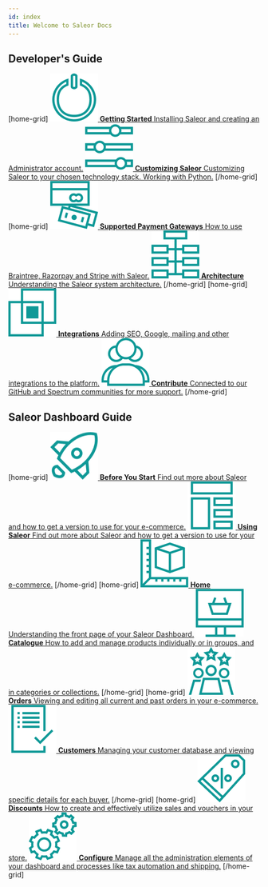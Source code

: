 ```yaml
---
id: index
title: Welcome to Saleor Docs
---
```


## Developer's Guide

[home-grid]
[![](assets/icons/icon-1.png) **Getting Started** Installing Saleor and creating an Administrator account.](getting-started/intro.md)
[![](assets/icons/icon-2.png) **Customizing Saleor** Customizing Saleor to your chosen technology stack. Working with Python.](customization/intro.md)
[/home-grid]
[home-grid]
[![](assets/icons/icon-3.png) **Supported Payment Gateways** How to use Braintree, Razorpay and Stripe with Saleor.](payment-gateways/intro.md)
[![](assets/icons/icon-4.png) **Architecture** Understanding the Saleor system architecture.](architecture/intro.md)
[/home-grid]
[home-grid]
[![](assets/icons/icon-5.png) **Integrations** Adding SEO, Google, mailing and other integrations to the platform.](integrations/intro.md)
[![](assets/icons/icon-6.png) **Contribute** Connected to our GitHub and Spectrum communities for more support.](contributing/intro.md)
[/home-grid]

## Saleor Dashboard Guide

[home-grid]
[![](assets/icons/icon-7.png) **Before You Start** Find out more about Saleor and how to get a version to use for your e-commerce.](dashboard/before-you-start.md)
[![](assets/icons/icon-8.png) **Using Saleor** Find out more about Saleor and how to get a version to use for your e-commerce.](dashboard/using-saleor.md)
[/home-grid]
[home-grid]
[![](assets/icons/icon-9.png) **Home** Understanding the front page of your Saleor Dashboard.](dashboard/home.md)
[![](assets/icons/icon-10.png) **Catalogue** How to add and manage products individually or in groups, and in categories or collections.](dashboard/catalog/intro.md)
[/home-grid]
[home-grid]
[![](assets/icons/icon-11.png) **Orders** Viewing and editing all current and past orders in your e-commerce.](dashboard/orders.md)
[![](assets/icons/icon-12.png) **Customers** Managing your customer database and viewing specific details for each buyer.](dashboard/customers.md)
[/home-grid]
[home-grid]
[![](assets/icons/icon-13.png) **Discounts** How to create and effectively utilize sales and vouchers in your store.](dashboard/discounts/sales.md)
[![](assets/icons/icon-14.png) **Configure** Manage all the administration elements of your dashboard and processes like tax automation and shipping.](dashboard/configuration/intro.md)
[/home-grid]
